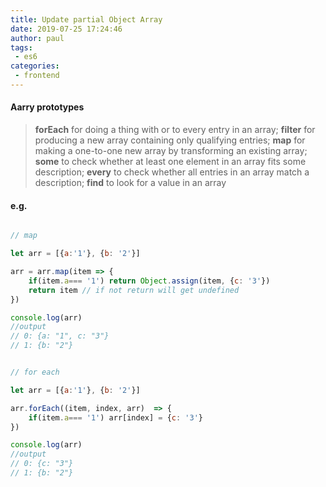 ```yaml
---
title: Update partial Object Array 
date: 2019-07-25 17:24:46
author: paul
tags:
 - es6
categories:
 - frontend
---
```



#### Aarry prototypes


> **forEach** for doing a thing with or to every entry in an array;
> **filter** for producing a new array containing only qualifying entries;
> **map** for making a one-to-one new array by transforming an existing array;
> **some** to check whether at least one element in an array fits some description;
> **every** to check whether all entries in an array match a description;
> **find** to look for a value in an array

<!-- more -->
#### e.g.
```js

// map

let arr = [{a:'1'}, {b: '2'}]

arr = arr.map(item => {
    if(item.a=== '1') return Object.assign(item, {c: '3'})
    return item // if not return will get undefined
})

console.log(arr) 
//output
// 0: {a: "1", c: "3"}
// 1: {b: "2"}


// for each

let arr = [{a:'1'}, {b: '2'}]

arr.forEach((item, index, arr)  => {
    if(item.a=== '1') arr[index] = {c: '3'}
})

console.log(arr) 
//output
// 0: {c: "3"}
// 1: {b: "2"}
```